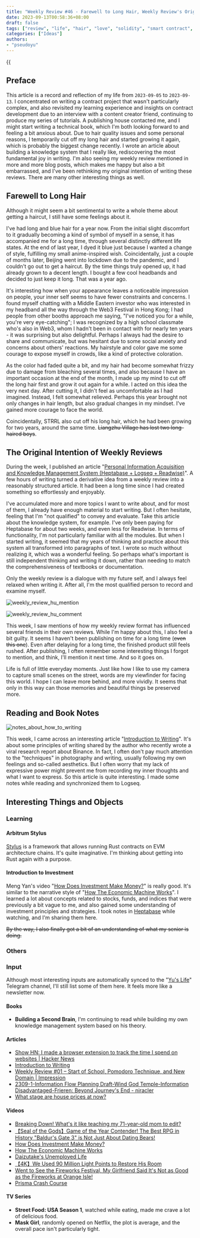 ```yaml
---
title: "Weekly Review #46 - Farewell to Long Hair, Weekly Review's Original Intention, and Contract Development"
date: 2023-09-13T00:58:36+08:00
draft: false
tags: ["review", "life", "hair", "love", "solidity", "smart contract", "time management"]
categories: ["Ideas"]
authors:
- "pseudoyu"
---
```


{{<audio src="audios/tenderness.mp3" caption="'Tenderness - Mayday'" >}}

## Preface

This article is a record and reflection of my life from `2023-09-05` to `2023-09-13`. I concentrated on writing a contract project that wasn't particularly complex, and also revisited my learning experience and insights on contract development due to an interview with a content creator friend, continuing to produce my series of tutorials. A publishing house contacted me, and I might start writing a technical book, which I'm both looking forward to and feeling a bit anxious about. Due to hair quality issues and some personal reasons, I temporarily cut off my long hair and started growing it again, which is probably the biggest change recently. I wrote an article about building a knowledge system that I really like, rediscovering the most fundamental joy in writing. I'm also seeing my weekly review mentioned in more and more blog posts, which makes me happy but also a bit embarrassed, and I've been rethinking my original intention of writing these reviews. There are many other interesting things as well.

## Farewell to Long Hair

Although it might seem a bit sentimental to write a whole theme about getting a haircut, I still have some feelings about it.

I've had long and blue hair for a year now. From the initial slight discomfort to it gradually becoming a kind of symbol of myself in a sense, it has accompanied me for a long time, through several distinctly different life states. At the end of last year, I dyed it blue just because I wanted a change of style, fulfilling my small anime-inspired wish. Coincidentally, just a couple of months later, Beijing went into lockdown due to the pandemic, and I couldn't go out to get a haircut. By the time things truly opened up, it had already grown to a decent length. I bought a few cool headbands and decided to just keep it long. That was a year ago.

It's interesting how when your appearance leaves a noticeable impression on people, your inner self seems to have fewer constraints and concerns. I found myself chatting with a Middle Eastern investor who was interested in my headband all the way through the Web3 Festival in Hong Kong; I had people from other booths approach me saying, "I've noticed you for a while, you're very eye-catching"; I was recognized by a high school classmate who's also in Web3, whom I hadn't been in contact with for nearly ten years - it was surprising but also delightful. Perhaps I always had the desire to share and communicate, but was hesitant due to some social anxiety and concerns about others' reactions. My hairstyle and color gave me some courage to expose myself in crowds, like a kind of protective coloration.

As the color had faded quite a bit, and my hair had become somewhat frizzy due to damage from bleaching several times, and also because I have an important occasion at the end of the month, I made up my mind to cut off the long hair first and grow it out again for a while. I acted on this idea the very next day. After cutting it, I didn't feel as uncomfortable as I had imagined. Instead, I felt somewhat relieved. Perhaps this year brought not only changes in hair length, but also gradual changes in my mindset. I've gained more courage to face the world.

Coincidentally, STRRL also cut off his long hair, which he had been growing for two years, around the same time. ~~Liangzhu Village has lost two long-haired boys~~.

## The Original Intention of Weekly Reviews

During the week, I published an article "[Personal Information Acquisition and Knowledge Management System (Heptabase + Logseq + Readwise)](https://www.pseudoyu.com/en/2023/09/05/my_personal_pkm_input_output_system/)". A few hours of writing turned a derivative idea from a weekly review into a reasonably structured article. It had been a long time since I had created something so effortlessly and enjoyably.

I've accumulated more and more topics I want to write about, and for most of them, I already have enough material to start writing. But I often hesitate, feeling that I'm "not qualified" to convey and evaluate. Take this article about the knowledge system, for example. I've only been paying for Heptabase for about two weeks, and even less for Readwise. In terms of functionality, I'm not particularly familiar with all the modules. But when I started writing, it seemed that my years of thinking and practice about this system all transformed into paragraphs of text. I wrote so much without realizing it, which was a wonderful feeling. So perhaps what's important is still independent thinking and writing it down, rather than needing to match the comprehensiveness of textbooks or documentation.

Only the weekly review is a dialogue with my future self, and I always feel relaxed when writing it. After all, I'm the most qualified person to record and examine myself.

![weekly_review_hu_mention](https://image.pseudoyu.com/images/weekly_review_hu_mention.jpg)

![weekly_review_hu_comment](https://image.pseudoyu.com/images/weekly_review_hu_comment.jpg)

This week, I saw mentions of how my weekly review format has influenced several friends in their own reviews. While I'm happy about this, I also feel a bit guilty. It seems I haven't been publishing on time for a long time (~~even this one~~). Even after delaying for a long time, the finished product still feels rushed. After publishing, I often remember some interesting things I forgot to mention, and think, I'll mention it next time. And so it goes on.

Life is full of little everyday moments. Just like how I like to use my camera to capture small scenes on the street, words are my viewfinder for facing this world. I hope I can leave more behind, and more vividly. It seems that only in this way can those memories and beautiful things be preserved more.

## Reading and Book Notes

![notes_about_how_to_writing](https://image.pseudoyu.com/images/notes_about_how_to_writing.png)

This week, I came across an interesting article "[Introduction to Writing](https://hanyang.wtf/p/c7a)". It's about some principles of writing shared by the author who recently wrote a viral research report about Binance. In fact, I often don't pay much attention to the "techniques" in photography and writing, usually following my own feelings and so-called aesthetics. But I often worry that my lack of expressive power might prevent me from recording my inner thoughts and what I want to express. So this article is quite interesting. I made some notes while reading and synchronized them to Logseq.

## Interesting Things and Objects

### Learning

#### Arbitrum Stylus

[Stylus](https://arbitrum.io/stylus) is a framework that allows running Rust contracts on EVM architecture chains. It's quite imaginative. I'm thinking about getting into Rust again with a purpose.

#### Introduction to Investment

Meng Yan's video "[How Does Investment Make Money?](https://www.bilibili.com/video/BV1e8411B7w7)" is really good. It's similar to the narrative style of "[How The Economic Machine Works](https://www.youtube.com/watch?v=rFV7wdEX-Mo)". I learned a lot about concepts related to stocks, funds, and indices that were previously a bit vague to me, and also gained some understanding of investment principles and strategies. I took notes in [Heptabase](https://app.heptabase.com/w/2dee654ba9e5a73e11df473bb420c877f5f00c7a1998545981d07da1bb6fe942) while watching, and I'm sharing them here.

~~By the way, I also finally got a bit of an understanding of what my senior is doing.~~

### Others

### Input

Although most interesting inputs are automatically synced to the "[Yu's Life](https://t.me/pseudoyulife)" Telegram channel, I'll still list some of them here. It feels more like a newsletter now.

#### Books

- **Building a Second Brain**, I'm continuing to read while building my own knowledge management system based on his theory.

#### Articles

- [Show HN: I made a browser extension to track the time I spend on websites | Hacker News](https://news.ycombinator.com/item?id=37405171)
- [Introduction to Writing](https://hanyang.wtf/p/c7a)
- [Weekly Review #01 – Start of School, Pomodoro Technique, and New Domain | Impression](https://yinji.org/5111.html)
- [2309-1-Information Flow Planning Draft-Wind God Temple-Information Disadvantaged-Frieren: Beyond Journey's End - niracler](https://niracler.com/2309-1)
- [What stage are house prices at now?](https://darmau.design/article/now-what-stage-are-house-prices-at)

#### Videos

- [Breaking Down! What's it like teaching my 71-year-old mom to edit?](https://www.bilibili.com/video/BV1rj41117TU)
- [【Seal of the Gods】Game of the Year Contender! The Best RPG in History "Baldur's Gate 3" is Not Just About Dating Bears!](https://www.youtube.com/watch?v=Mfrn6uexfdU)
- [How Does Investment Make Money?](https://www.bilibili.com/video/BV1e8411B7w7)
- [How The Economic Machine Works](https://www.youtube.com/watch?v=rFV7wdEX-Mo)
- [Daizutake's Unemployed Life](https://www.bilibili.com/video/BV1mu4y1k7yN)
- [【4K】We Used 90 Million Light Points to Restore His Room](https://www.bilibili.com/video/BV1Eh4y1Y7FJ)
- [Went to See the Fireworks Festival, My Girlfriend Said It's Not as Good as the Fireworks at Orange Isle!](https://www.bilibili.com/video/BV1tu411A7jj)
- [Prisma Crash Course](https://www.youtube.com/watch?v=CYH04BJzamo)

#### TV Series

- **Street Food: USA Season 1**, watched while eating, made me crave a lot of delicious food.
- **Mask Girl**, randomly opened on Netflix, the plot is average, and the overall pace isn't particularly tight.
